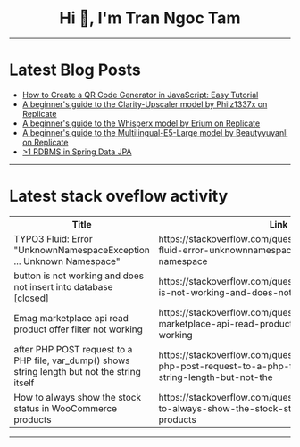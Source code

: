 <h1 align="center">Hi 👋, I'm Tran Ngoc Tam</h1>

---

# Latest Blog Posts 
<!-- BLOG-POST-LIST:START -->
- [How to Create a QR Code Generator in JavaScript: Easy Tutorial](https://dev.to/dk119819/how-to-create-a-qr-code-generator-in-javascript-easy-tutorial-de8)
- [A beginner&#39;s guide to the Clarity-Upscaler model by Philz1337x on Replicate](https://dev.to/mikeyoung44/a-beginners-guide-to-the-clarity-upscaler-model-by-philz1337x-on-replicate-28j4)
- [A beginner&#39;s guide to the Whisperx model by Erium on Replicate](https://dev.to/mikeyoung44/a-beginners-guide-to-the-whisperx-model-by-erium-on-replicate-c7l)
- [A beginner&#39;s guide to the Multilingual-E5-Large model by Beautyyuyanli on Replicate](https://dev.to/mikeyoung44/a-beginners-guide-to-the-multilingual-e5-large-model-by-beautyyuyanli-on-replicate-18in)
- [&gt;1 RDBMS in Spring Data JPA](https://dev.to/pranjal_sharma_38482a3041/1-rdbms-in-spring-data-jpa-5ge4)
<!-- BLOG-POST-LIST:END -->

---

# Latest stack oveflow activity
<table>
  <tr><th>Title</th><th>Link</th></tr>
  <!-- STACKOVERFLOW:START --><tr><td>TYPO3 Fluid: Error &quot;UnknownNamespaceException ... Unknown Namespace&quot;</td><td>https://stackoverflow.com/questions/78648270/typo3-fluid-error-unknownnamespaceexception-unknown-namespace</td></tr><tr><td>button is not working and does not insert into database [closed]</td><td>https://stackoverflow.com/questions/78647942/button-is-not-working-and-does-not-insert-into-database</td></tr><tr><td>Emag marketplace api read product offer filter not working</td><td>https://stackoverflow.com/questions/78647654/emag-marketplace-api-read-product-offer-filter-not-working</td></tr><tr><td>after PHP POST request to a PHP file, var_dump&lpar;&rpar; shows string length but not the string itself</td><td>https://stackoverflow.com/questions/78647512/after-php-post-request-to-a-php-file-var-dump-shows-string-length-but-not-the</td></tr><tr><td>How to always show the stock status in WooCommerce products</td><td>https://stackoverflow.com/questions/78647506/how-to-always-show-the-stock-status-in-woocommerce-products</td></tr><!-- STACKOVERFLOW:END -->
</table>

---


